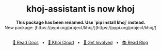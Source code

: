 <h1 align="center">khoj-assistant is now khoj</h1>

<div align="center">
<b>This package has been renamed. Use `pip install khoj` instead.</b>
<br />
New package: [https://pypi.org/project/khoj/](https://pypi.org/project/khoj/)
</div>

<br />

<div align="center">

[🤖 Read Docs](https://docs.khoj.dev)
<span>&nbsp;&nbsp;•&nbsp;&nbsp;</span>
[🏮 Khoj Cloud](https://khoj.dev)
<span>&nbsp;&nbsp;•&nbsp;&nbsp;</span>
[💬 Get Involved](https://discord.gg/BDgyabRM6e)
<span>&nbsp;&nbsp;•&nbsp;&nbsp;</span>
[📚 Read Blog](https://blog.khoj.dev)

</div>

